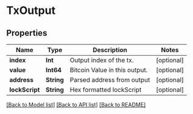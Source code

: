 # TxOutput

## Properties
Name | Type | Description | Notes
------------ | ------------- | ------------- | -------------
**index** | **Int** | Output index of the tx. | [optional] 
**value** | **Int64** | Bitcoin Value in this output. | [optional] 
**address** | **String** | Parsed address from output | [optional] 
**lockScript** | **String** | Hex formatted lockScript | [optional] 

[[Back to Model list]](../README.md#documentation-for-models) [[Back to API list]](../README.md#documentation-for-api-endpoints) [[Back to README]](../README.md)



